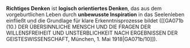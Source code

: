
**Richtiges Denken** ist **logisch orientiertes Denken**, das aus dem vorgeburtlichen Leben durch **unbewusste Inspiration** in das Seelenleben einfließt und die Grundlage für klare Erkenntnisprozesse bildet ([[GA071b (10.) DER ÜBERSINNLICHE MENSCH UND DIE FRAGEN DER WILLENSFREIHEIT UND UNSTERBLICHKEIT NACH ERGEBNISSEN DER GEISTESWISSENSCHAFT, München, 1. Mai 1918|GA071b/10]]).

